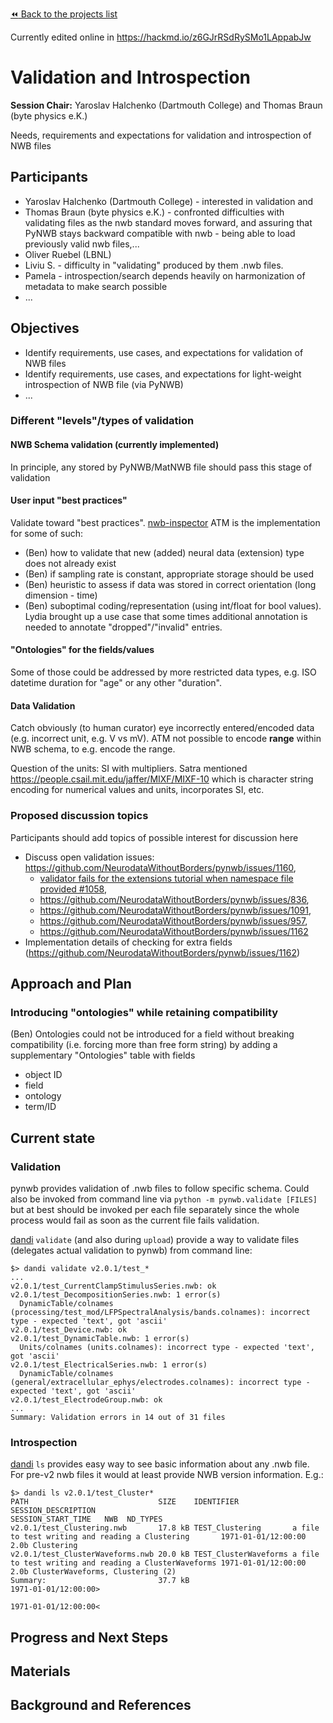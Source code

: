  [:rewind: Back to the projects list](../../README.md#breakout-sessions)

Currently edited online in https://hackmd.io/z6GJrRSdRySMo1LAppabJw

<!-- For information on how to write GitHub .md files see https://guides.github.com/features/mastering-markdown/ -->

#  Validation and Introspection

**Session Chair:** Yaroslav Halchenko (Dartmouth College) and Thomas Braun (byte physics e.K.)

<!-- Add a short paragraph describing the topic and breakout session. -->

Needs, requirements and expectations for validation and introspection of NWB files

## Participants

* Yaroslav Halchenko (Dartmouth College) - interested in validation and
* Thomas Braun (byte physics e.K.) - confronted difficulties with validating files as the nwb standard moves forward, and assuring that PyNWB stays backward compatible with nwb - being able to load previously valid nwb files,...
* Oliver Ruebel (LBNL)
* Liviu S. - difficulty in "validating" produced by them .nwb files.
* Pamela  - introspection/search depends heavily on harmonization of metadata to make search possible
* ...

## Objectives


<!-- Briefly describe the objectives of the breakout session. What would you like to achive?-->

* Identify requirements, use cases, and expectations for validation of NWB files
* Identify requirements, use cases, and expectations for light-weight introspection of NWB file (via PyNWB)
* ...

### Different "levels"/types of validation
#### NWB Schema validation (currently implemented)

In principle, any stored by PyNWB/MatNWB file should pass this stage of validation

#### User input "best practices"
Validate toward "best practices". [nwb-inspector](???) ATM is the implementation for some of such:

* (Ben) how to validate that new (added) neural data (extension) type does not already exist
* (Ben) if sampling rate is constant, appropriate storage should be used
* (Ben) heuristic to assess if data was stored in correct orientation (long dimension - time)
* (Ben) suboptimal coding/representation (using int/float for bool values). Lydia brought up a use case that some times additional annotation is needed to annotate "dropped"/"invalid" entries.

#### "Ontologies" for the fields/values

Some of those could be addressed by more restricted data types, e.g. ISO datetime duration for "age" or any other "duration".

#### Data Validation

Catch obviously (to human curator) eye incorrectly entered/encoded data (e.g. incorrect unit, e.g. V vs mV).
ATM not possible to encode **range** within NWB schema, to e.g. encode the range.

Question of the units: SI with multipliers. Satra mentioned https://people.csail.mit.edu/jaffer/MIXF/MIXF-10 which is character string encoding for numerical values and units, incorporates SI, etc.


### Proposed discussion topics

Participants should add topics of possible interest for discussion here

* Discuss open validation issues: https://github.com/NeurodataWithoutBorders/pynwb/issues/1160,
  * [validator fails for the extensions tutorial when namespace file provided
 #1058](https://github.com/NeurodataWithoutBorders/pynwb/issues/1058),
  * https://github.com/NeurodataWithoutBorders/pynwb/issues/836,
  * https://github.com/NeurodataWithoutBorders/pynwb/issues/1091,
  * https://github.com/NeurodataWithoutBorders/pynwb/issues/957,
  * https://github.com/NeurodataWithoutBorders/pynwb/issues/1162
* Implementation details of checking for extra fields (https://github.com/NeurodataWithoutBorders/pynwb/issues/1162)

## Approach and Plan

<!-- 1. Describe the steps of your planned approach to reach the objectives.-->
<!-- 1. ... -->
<!-- 1. ... -->

### Introducing "ontologies" while retaining compatibility

(Ben) Ontologies could not be introduced for a field without breaking compatibility (i.e. forcing more than free form string) by adding a supplementary "Ontologies" table with fields
- object ID
- field
- ontology
- term/ID

## Current state
<!--Populate this section as you are making progress before/during/after the hackathon-->

### Validation

pynwb provides validation of .nwb files to follow specific schema.  Could also be invoked from command line via `python -m pynwb.validate [FILES]` but at best should be invoked per each file separately since the whole process would fail as soon as the current file fails validation.

[dandi](https://github.com/dandi/dandi-cli/) `validate` (and also during `upload`) provide a way to validate files (delegates actual validation to pynwb) from command line:

```shell
$> dandi validate v2.0.1/test_*
...
v2.0.1/test_CurrentClampStimulusSeries.nwb: ok
v2.0.1/test_DecompositionSeries.nwb: 1 error(s)
  DynamicTable/colnames (processing/test_mod/LFPSpectralAnalysis/bands.colnames): incorrect type - expected 'text', got 'ascii'
v2.0.1/test_Device.nwb: ok
v2.0.1/test_DynamicTable.nwb: 1 error(s)
  Units/colnames (units.colnames): incorrect type - expected 'text', got 'ascii'
v2.0.1/test_ElectricalSeries.nwb: 1 error(s)
  DynamicTable/colnames (general/extracellular_ephys/electrodes.colnames): incorrect type - expected 'text', got 'ascii'
v2.0.1/test_ElectrodeGroup.nwb: ok
...
Summary: Validation errors in 14 out of 31 files
```


### Introspection

[dandi](https://github.com/dandi/dandi-cli/) `ls` provides easy way to see basic information about any .nwb file. For pre-v2 nwb files it would at least provide NWB version information.  E.g.:

```shell
$> dandi ls v2.0.1/test_Cluster*
PATH                             SIZE    IDENTIFIER            SESSION_DESCRIPTION                                   SESSION_START_TIME   NWB  ND_TYPES
v2.0.1/test_Clustering.nwb       17.8 kB TEST_Clustering       a file to test writing and reading a Clustering       1971-01-01/12:00:00  2.0b Clustering
v2.0.1/test_ClusterWaveforms.nwb 20.0 kB TEST_ClusterWaveforms a file to test writing and reading a ClusterWaveforms 1971-01-01/12:00:00  2.0b ClusterWaveforms, Clustering (2)
Summary:                         37.7 kB                                                                             1971-01-01/12:00:00>
                                                                                                                     1971-01-01/12:00:00<
```

## Progress and Next Steps

<!--Describe the progress you have made on the project,e.g., which objectives you have achieved and how.-->
<!--Describe the next steps you are planing to take to complete the project.-->

## Materials

<!--If available add links to the materials relevant to the project, e.g., the code generated for the project or data used-->
<!--If available add pictures and links to videos that demonstrate what has been accomplished.-->
<!--![Description of picture](Example2.jpg)-->

## Background and References

<!--Use this space for information that may help people better understand your project, like links to papers, source code, or data ,e.g:-->
<!-- - Source code: https://github.com/YourUser/YourRepository -->
<!-- - Documentation: https://link.to.docs -->
<!-- - Test data: https://link.to.test.data -->
